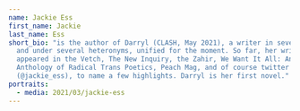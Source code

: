 ```yaml
---
name: Jackie Ess
first_name: Jackie
last_name: Ess
short_bio: "is the author of Darryl (CLASH, May 2021), a writer in several forms
  and under several heteronyms, unified for the moment. So far, her writing has
  appeared in the Vetch, The New Inquiry, the Zahir, We Want It All: An
  Anthology of Radical Trans Poetics, Peach Mag, and of course twitter
  (@jackie_ess), to name a few highlights. Darryl is her first novel."
portraits:
  - media: 2021/03/jackie-ess
---
```

